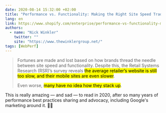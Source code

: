 ```yaml
---
date: 2020-08-14 15:32:00 +02:00
title: "Performance vs. Functionality: Making the Right Site Speed Tradeoffs"
lang: en
link: https://www.shopify.com/enterprise/performance-vs-functionality-making-the-right-site-speed-tradeoffs
authors:
  - name: "Nick Winkler"
    twitter: ""
    site: "https://www.thewinklergroup.net/"
tags: [WebPerf]
---
```


> Fortunes are made and lost based on how brands thread the needle between site speed and functionality. Despite this, the Retail Systems Research (RSR)’s survey reveals <mark>the average retailer’s website is still too slow, and their mobile sites are even slower</mark>.
>
> Even worse, <mark>many have no idea how they stack up</mark>.

This is really amazing — and sad — to read in 2020, after so many years of performance best practices sharing and advocacy, including Google's marketing around it. 🤷‍♂️